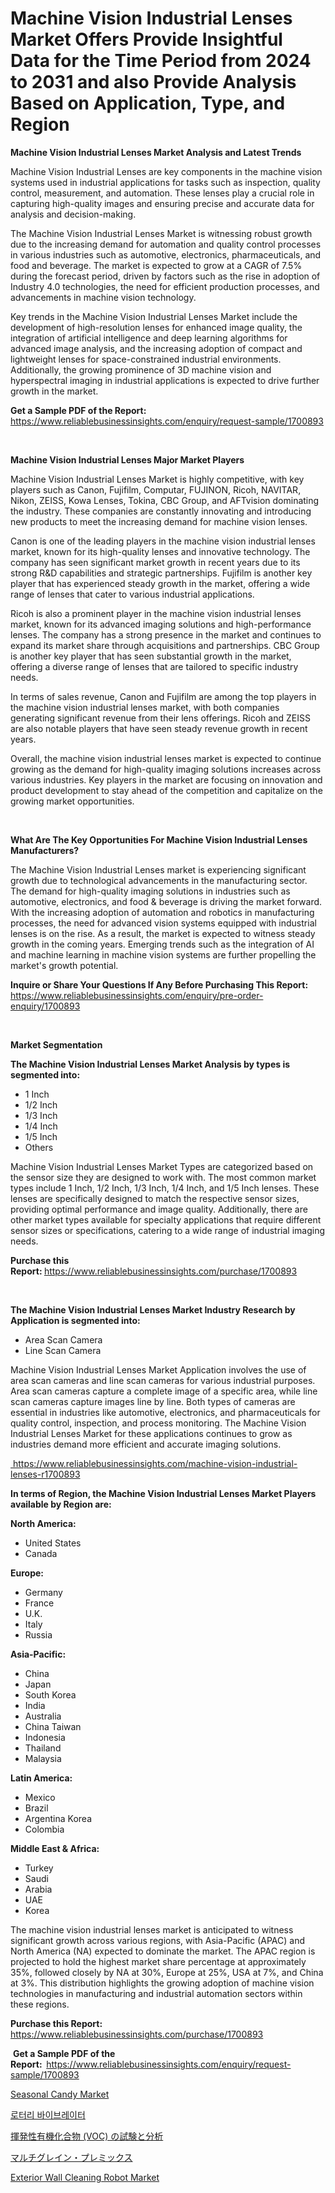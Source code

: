 <p><h1>Machine Vision Industrial Lenses Market Offers Provide Insightful Data for the Time Period from 2024 to 2031 and also Provide Analysis Based on Application, Type, and Region</h1></p><p><strong>Machine Vision Industrial Lenses Market Analysis and Latest Trends</strong></p>
<p><p>Machine Vision Industrial Lenses are key components in the machine vision systems used in industrial applications for tasks such as inspection, quality control, measurement, and automation. These lenses play a crucial role in capturing high-quality images and ensuring precise and accurate data for analysis and decision-making.</p><p>The Machine Vision Industrial Lenses Market is witnessing robust growth due to the increasing demand for automation and quality control processes in various industries such as automotive, electronics, pharmaceuticals, and food and beverage. The market is expected to grow at a CAGR of 7.5% during the forecast period, driven by factors such as the rise in adoption of Industry 4.0 technologies, the need for efficient production processes, and advancements in machine vision technology.</p><p>Key trends in the Machine Vision Industrial Lenses Market include the development of high-resolution lenses for enhanced image quality, the integration of artificial intelligence and deep learning algorithms for advanced image analysis, and the increasing adoption of compact and lightweight lenses for space-constrained industrial environments. Additionally, the growing prominence of 3D machine vision and hyperspectral imaging in industrial applications is expected to drive further growth in the market.</p></p>
<p><strong>Get a Sample PDF of the Report:&nbsp;</strong> <a href="https://www.reliablebusinessinsights.com/enquiry/request-sample/1700893">https://www.reliablebusinessinsights.com/enquiry/request-sample/1700893</a></p>
<p>&nbsp;</p>
<p><strong>Machine Vision Industrial Lenses Major Market Players</strong></p>
<p><p>Machine Vision Industrial Lenses Market is highly competitive, with key players such as Canon, Fujifilm, Computar, FUJINON, Ricoh, NAVITAR, Nikon, ZEISS, Kowa Lenses, Tokina, CBC Group, and AFTvision dominating the industry. These companies are constantly innovating and introducing new products to meet the increasing demand for machine vision lenses.</p><p>Canon is one of the leading players in the machine vision industrial lenses market, known for its high-quality lenses and innovative technology. The company has seen significant market growth in recent years due to its strong R&D capabilities and strategic partnerships. Fujifilm is another key player that has experienced steady growth in the market, offering a wide range of lenses that cater to various industrial applications.</p><p>Ricoh is also a prominent player in the machine vision industrial lenses market, known for its advanced imaging solutions and high-performance lenses. The company has a strong presence in the market and continues to expand its market share through acquisitions and partnerships. CBC Group is another key player that has seen substantial growth in the market, offering a diverse range of lenses that are tailored to specific industry needs.</p><p>In terms of sales revenue, Canon and Fujifilm are among the top players in the machine vision industrial lenses market, with both companies generating significant revenue from their lens offerings. Ricoh and ZEISS are also notable players that have seen steady revenue growth in recent years.</p><p>Overall, the machine vision industrial lenses market is expected to continue growing as the demand for high-quality imaging solutions increases across various industries. Key players in the market are focusing on innovation and product development to stay ahead of the competition and capitalize on the growing market opportunities.</p></p>
<p>&nbsp;</p>
<p><strong>What Are The Key Opportunities For Machine Vision Industrial Lenses Manufacturers?</strong></p>
<p><p>The Machine Vision Industrial Lenses market is experiencing significant growth due to technological advancements in the manufacturing sector. The demand for high-quality imaging solutions in industries such as automotive, electronics, and food & beverage is driving the market forward. With the increasing adoption of automation and robotics in manufacturing processes, the need for advanced vision systems equipped with industrial lenses is on the rise. As a result, the market is expected to witness steady growth in the coming years. Emerging trends such as the integration of AI and machine learning in machine vision systems are further propelling the market's growth potential.</p></p>
<p><strong>Inquire or Share Your Questions If Any Before Purchasing This Report:</strong> <a href="https://www.reliablebusinessinsights.com/enquiry/pre-order-enquiry/1700893">https://www.reliablebusinessinsights.com/enquiry/pre-order-enquiry/1700893</a></p>
<p>&nbsp;</p>
<p><strong>Market Segmentation</strong></p>
<p><strong>The Machine Vision Industrial Lenses Market Analysis by types is segmented into:</strong></p>
<p><ul><li>1 Inch</li><li>1/2 Inch</li><li>1/3 Inch</li><li>1/4 Inch</li><li>1/5 Inch</li><li>Others</li></ul></p>
<p><p>Machine Vision Industrial Lenses Market Types are categorized based on the sensor size they are designed to work with. The most common market types include 1 Inch, 1/2 Inch, 1/3 Inch, 1/4 Inch, and 1/5 Inch lenses. These lenses are specifically designed to match the respective sensor sizes, providing optimal performance and image quality. Additionally, there are other market types available for specialty applications that require different sensor sizes or specifications, catering to a wide range of industrial imaging needs.</p></p>
<p><strong>Purchase this Report:&nbsp;</strong><a href="https://www.reliablebusinessinsights.com/purchase/1700893">https://www.reliablebusinessinsights.com/purchase/1700893</a></p>
<p>&nbsp;</p>
<p><strong>The Machine Vision Industrial Lenses Market Industry Research by Application is segmented into:</strong></p>
<p><ul><li>Area Scan Camera</li><li>Line Scan Camera</li></ul></p>
<p><p>Machine Vision Industrial Lenses Market Application involves the use of area scan cameras and line scan cameras for various industrial purposes. Area scan cameras capture a complete image of a specific area, while line scan cameras capture images line by line. Both types of cameras are essential in industries like automotive, electronics, and pharmaceuticals for quality control, inspection, and process monitoring. The Machine Vision Industrial Lenses Market for these applications continues to grow as industries demand more efficient and accurate imaging solutions.</p></p>
<p><a href="https://www.reliablebusinessinsights.com/machine-vision-industrial-lenses-r1700893">&nbsp;https://www.reliablebusinessinsights.com/machine-vision-industrial-lenses-r1700893</a></p>
<p><strong>In terms of Region, the Machine Vision Industrial Lenses Market Players available by Region are:</strong></p>
<p>
    <p> <strong> North America: </strong>
        <ul>
            <li>United States</li>
            <li>Canada</li>
        </ul>
        </p> 
    <p> <strong> Europe: </strong>
        <ul>
            <li>Germany</li>
            <li>France</li>
            <li>U.K.</li>
            <li>Italy</li>
            <li>Russia</li>
        </ul>
        </p> 
    <p> <strong> Asia-Pacific: </strong>
        <ul>
            <li>China</li>
            <li>Japan</li>
            <li>South Korea</li>
            <li>India</li>
            <li>Australia</li>
            <li>China Taiwan</li>
            <li>Indonesia</li>
            <li>Thailand</li>
            <li>Malaysia</li>
        </ul>
        </p> 
    <p> <strong> Latin America: </strong>
        <ul>
            <li>Mexico</li>
            <li>Brazil</li>
            <li>Argentina Korea</li>
            <li>Colombia</li>
        </ul>
        </p> 
    <p> <strong> Middle East & Africa: </strong>
        <ul>
            <li>Turkey</li>
            <li>Saudi</li>
            <li>Arabia</li>
            <li>UAE</li>
            <li>Korea</li>
        </ul>
    </p>
    </p>
<p><p>The machine vision industrial lenses market is anticipated to witness significant growth across various regions, with Asia-Pacific (APAC) and North America (NA) expected to dominate the market. The APAC region is projected to hold the highest market share percentage at approximately 35%, followed closely by NA at 30%, Europe at 25%, USA at 7%, and China at 3%. This distribution highlights the growing adoption of machine vision technologies in manufacturing and industrial automation sectors within these regions.</p></p>
<p><strong>Purchase this Report: </strong><a href="https://www.reliablebusinessinsights.com/purchase/1700893">https://www.reliablebusinessinsights.com/purchase/1700893</a></p>
<p>&nbsp;<strong>Get a Sample PDF of the Report:&nbsp;&nbsp;</strong><a href="https://www.reliablebusinessinsights.com/enquiry/request-sample/1700893">https://www.reliablebusinessinsights.com/enquiry/request-sample/1700893</a></p>
<p><strong></strong></p>
<p><p><a href="https://issuu.com/reportprime-2/docs/seasonal-candy-market-size-2030.pptx">Seasonal Candy Market</a></p><p><a href="https://github.com/ahmadrevanz10/Market-Research-Report-List-1/blob/main/7618000109411.md">로터리 바이브레이터</a></p><p><a href="https://medium.com/@billyhopkins526/%E6%8F%AE%E7%99%BA%E6%80%A7%E6%9C%89%E6%A9%9F%E5%8C%96%E5%90%88%E7%89%A9-voc-%E3%83%86%E3%82%B9%E3%83%88%E3%81%8A%E3%82%88%E3%81%B3%E5%88%86%E6%9E%90%E5%B8%82%E5%A0%B4-%E7%AB%B6%E4%BA%89%E5%88%86%E6%9E%90-%E5%B8%82%E5%A0%B4%E3%83%88%E3%83%AC%E3%83%B3%E3%83%89-2031%E5%B9%B4%E3%81%BE%E3%81%A7%E3%81%AE%E4%BA%88%E6%B8%AC-4af01724b0e7">揮発性有機化合物 (VOC) の試験と分析</a></p><p><a href="https://github.com/nemesis2824/Market-Research-Report-List-2/blob/main/7407031124839.md">マルチグレイン・プレミックス</a></p><p><a href="https://github.com/mbisetmhermsr/Market-Research-Report-List-2/blob/main/exterior-wall-cleaning-robot-market.md">Exterior Wall Cleaning Robot Market</a></p></p>